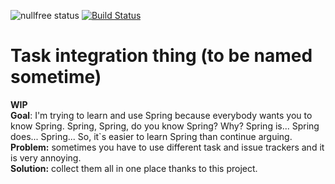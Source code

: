     
![nullfree status](https://iwillfailyou.com/nullfree/v1690117/tasks-thing) 
[![Build Status](https://travis-ci.com/v1690117/tasks-thing.svg?branch=master)](https://travis-ci.org/v1690117/tasks-thing.svg) 
    
# Task integration thing (to be named sometime)
**WIP**    
**Goal**: I'm trying to learn and use Spring because everybody wants you to know Spring. Spring, Spring, do you know Spring? Why? Spring is...
Spring does... Spring... So, it`s easier to learn Spring than continue arguing.  
**Problem:** sometimes you have to use different task and issue trackers and it is very annoying.   
**Solution:** collect them all in one place thanks to this project. 

